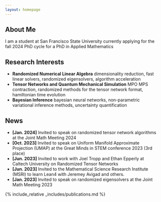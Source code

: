 ```yaml
---
layout: homepage
---
```


## About Me

I am a student at San Francisco State University currently applying for the fall 2024 PhD cycle for a PhD in Applied Mathematics

## Research Interests

- **Randomized Numerical Linear Algebra** dimensionality reduction, fast linear solvers, randomized eigensolvers, algorithm acceleration
- **Tensor Networks and Quantum Mechanical Simulation** MPO MPS contraction, randomized methods for the tensor network format, hamiltonian time evolution 
- **Bayesian Inference** bayesian neural networks, non-parametric variational inference methods, uncertainty quantification


## News

- **[Jan. 2024]** Invited to speak on randomized tensor network algorithms at the Joint Math Meeting 2024
- **[Oct. 2023]** Invited to speak on Uniform Manifold Approximate Projection (UMAP) at the Great Minds in STEM conference 2023 (3rd place)
- **[Jun. 2023]** Invited to work with Joel Tropp and Ethan Epperly at Caltech University on Randomized Tensor Networks
- **[Jun. 2023]** Invited to the Mathematical Science Research Institute (MSRI) to learn Lean4 with Jeremey Avigad and others. 
- **[Jan. 2023]** Invited to speak on randomized eigensolvers at the Joint Math Meeting 2023

{% include_relative _includes/publications.md %}

<!-- {% include_relative _includes/services.md %} -->
